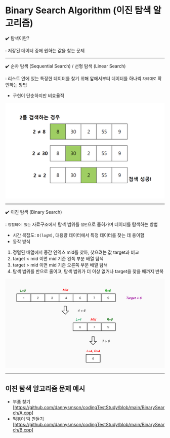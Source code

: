 # Binary Search Algorithm (이진 탐색 알고리즘)

✔️ 탐색이란?

: 저장된 데이터 중에 원하는 값을 찾는 문제

---

✔️ 순차 탐색 (Sequential Search) / 선형 탐색 (Linear Search)

: 리스트 안에 있는 특정한 데이터를 찾기 위해 앞에서부터 데이터를 하나씩 `차례대로` 확인하는 방법

- 구현이 단순하지만 비효율적

![alt text](image-1.png)

---

✔️ 이진 탐색 (Binary Search)

: `정렬되어 있는` 자료구조에서 탐색 범위를 `절반`으로 좁혀가며 데이터를 탐색하는 방법

- 시간 복잡도: `O(logN)`, 대용량 데이터에서 특정 데이터를 찾는 데 용이함
- 동작 방식

1. 정렬된 배열에서 중간 인덱스 mid를 찾아, 찾으려는 값 target과 비교
2. target < mid 이면 mid 기준 왼쪽 부분 배열 탐색
3. target > mid 이면 mid 기준 오른쪽 부분 배열 탐색
4. 탐색 범위를 반으로 줄이고, 탐색 범위가 더 이상 없거나 target을 찾을 때까지 반복

![alt text](image.png)

___
## 이진 탐색 알고리즘 문제 예시
* 부품 찾기 [https://github.com/dannysmson/codingTestStudy/blob/main/BinarySearch/A.cpp]
* 떡볶이 떡 만들기 [https://github.com/dannysmson/codingTestStudy/blob/main/BinarySearch/B.cpp]
